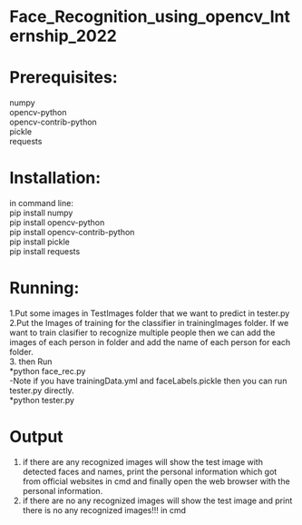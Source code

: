 # Face_Recognition_using_opencv_Internship_2022
# Prerequisites:
numpy <br />
opencv-python <br />
opencv-contrib-python <br />
pickle <br />
requests <br />
# Installation:
in command line: <br />
pip install numpy <br />
pip install opencv-python <br />
pip install opencv-contrib-python <br />
pip install pickle <br />
pip install requests <br />

# Running:
1.Put some images in TestImages folder that we want to predict in tester.py <br />
2.Put the Images of training for the classifier in trainingImages folder. If we  want to train clasifier to recognize multiple people then 
 we can add the images of each person in folder and add the name of each person for each folder. <br />
3. then Run  <br />
*python face_rec.py <br />
-Note if you have trainingData.yml and faceLabels.pickle then you can run tester.py directly. <br />
*python tester.py <br />

# Output
1. if there are any recognized images will show the test image with detected faces and names, print the personal information which got from official websites in cmd and  finally open the web browser with the personal information. <br />
2. if there are no any recognized images will show the test image and print there is no any recognized images!!! in cmd <br />

